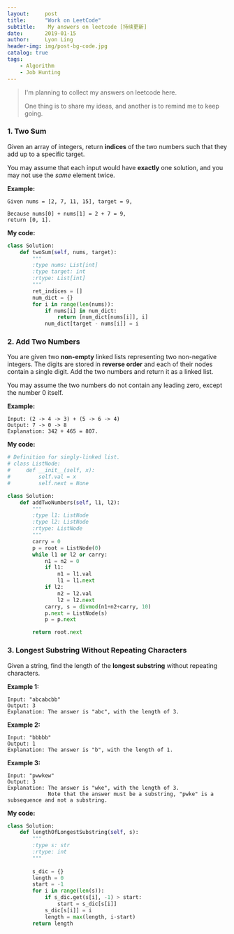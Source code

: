 ```yaml
---
layout:     post
title:      "Work on LeetCode"
subtitle:    My answers on leetcode [持续更新]
date:       2019-01-15
author:     Lyon Ling
header-img: img/post-bg-code.jpg
catalog: true
tags:
    - Algorithm
    - Job Hunting
---
```


>I'm planning to collect my answers on leetcode here.
>
>One thing is to share my ideas, and another is to remind me to keep going.

### 1. Two Sum

Given an array of integers, return **indices** of the two numbers such that they add up to a specific target.

You may assume that each input would have **exactly** one solution, and you may not use the *same* element twice.

**Example:**

```
Given nums = [2, 7, 11, 15], target = 9,

Because nums[0] + nums[1] = 2 + 7 = 9,
return [0, 1].
```

**My code:**

```python
class Solution:
    def twoSum(self, nums, target):
        """
        :type nums: List[int]
        :type target: int
        :rtype: List[int]
        """
        ret_indices = []
        num_dict = {}
        for i in range(len(nums)):
            if nums[i] in num_dict:
                return [num_dict[nums[i]], i]
            num_dict[target - nums[i]] = i
```

### 2. Add Two Numbers

You are given two **non-empty** linked lists representing two non-negative integers. The digits are stored in **reverse order** and each of their nodes contain a single digit. Add the two numbers and return it as a linked list.

You may assume the two numbers do not contain any leading zero, except the number 0 itself.

**Example:**

```
Input: (2 -> 4 -> 3) + (5 -> 6 -> 4)
Output: 7 -> 0 -> 8
Explanation: 342 + 465 = 807.
```

**My code:**

```python
# Definition for singly-linked list.
# class ListNode:
#     def __init__(self, x):
#         self.val = x
#         self.next = None

class Solution:
    def addTwoNumbers(self, l1, l2):
        """
        :type l1: ListNode
        :type l2: ListNode
        :rtype: ListNode
        """
        carry = 0
        p = root = ListNode(0)
        while l1 or l2 or carry:
            n1 = n2 = 0
            if l1:
                n1 = l1.val
                l1 = l1.next
            if l2:
                n2 = l2.val
                l2 = l2.next
            carry, s = divmod(n1+n2+carry, 10)
            p.next = ListNode(s)
            p = p.next

        return root.next
```

### 3. Longest Substring Without Repeating Characters

Given a string, find the length of the **longest substring** without repeating characters.

**Example 1:**

```
Input: "abcabcbb"
Output: 3 
Explanation: The answer is "abc", with the length of 3. 
```

**Example 2:**

```
Input: "bbbbb"
Output: 1
Explanation: The answer is "b", with the length of 1.
```

**Example 3:**

```
Input: "pwwkew"
Output: 3
Explanation: The answer is "wke", with the length of 3. 
             Note that the answer must be a substring, "pwke" is a subsequence and not a substring.
```

**My code:**

```python
class Solution:
    def lengthOfLongestSubstring(self, s):
        """
        :type s: str
        :rtype: int
        """
        
        s_dic = {}
        length = 0
        start = -1
        for i in range(len(s)):
            if s_dic.get(s[i], -1) > start:
                start = s_dic[s[i]]
            s_dic[s[i]] = i
            length = max(length, i-start)
        return length
```

